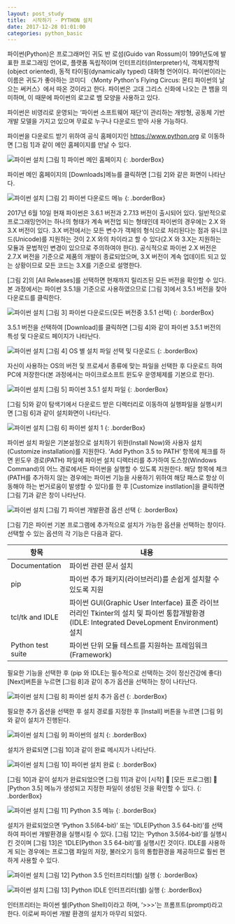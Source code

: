```yaml
---
layout: post_study
title:  시작하기 - PYTHON 설치
date: 2017-12-28 01:01:00
categories: python_basic
---
```


파이썬(Python)은 프로그래머인 귀도 반 로섬(Guido van Rossum)이 1991년도에 발표한 프로그래밍 언어로, 플랫폼 독립적이며 인터프리터(Interpreter)식, 객체지향적(object oriented), 동적 타이핑(dynamically typed) 대화형 언어이다. 파이썬이라는 이름은 귀도가 좋아하는 코미디 〈Monty Python's Flying Circus: 몬티 파이썬의 날으는 써커스〉에서 따온 것이라고 한다. 파이썬은 고대 그리스 신화에 나오는 큰 뱀을 의미하며, 이 때문에 파이썬의 로고로 뱀 모양을 사용하고 있다.
<br />

파이썬은 비영리로 운영되는 ‘파이썬 소프트웨어 재단’이 관리하는 개방형, 공동체 기반 개발 모델을 가지고 있으며 무료로 누구나 다운로드 받아 사용 가능하다.
<br />

파이썬을 다운로드 받기 위하여 공식 홈페이지인 https://www.python.org 로 이동하면 [그림 1]과 같이 메인 홈페이지를 만날 수 있다.
<br />

![파이썬 설치](/asset/study/python_basic/1/1.png)
[그림 1] 파이썬 메인 홈페이지
{: .borderBox}
<br />

파이썬 메인 홈페이지의 [Downloads]메뉴를 클릭하면 [그림 2]와 같은 화면이 나타난다.
<br />

![파이썬 설치](/asset/study/python_basic/1/2.png)
[그림 2] 파이썬 다운로드 메뉴
{: .borderBox}
<br />

2017년 6월 10일 현재 파이썬은 3.6.1 버전과 2.7.13 버전이 출시되어 있다. 일반적으로 프로그래밍언어는 하나의 형태가 계속 버전업 되는 형태인데 파이썬의 경우에는 2.X 와 3.X 버전이 있다. 3.X 버전에서는 모든 변수가 객체의 형식으로 처리된다는 점과 유니코드(Unicode)를 지원하는 것이 2.X 와의 차이라고 할 수 있다(2.X 와 3.X는 지원하는 모듈과 문법적인 변경이 있으므로 주의하여야 한다). 
공식적으로 파이썬 2.X 버전은 2.7.X 버전을 기준으로 제품의 개발이 종료되었으며, 3.X 버전이 계속 업데이트 되고 있는 상황이므로 모든 코드는 3.X를 기준으로 설명한다.
<br />

[그림 2]의 [All Releases]를 선택하면 현재까지 릴리즈된 모든 버전을 확인할 수 있다. 본 과정에서는 파이썬 3.5.1을 기준으로 사용하였으므로 [그림 3]에서 3.5.1 버전을 찾아 다운로드를 클릭한다.
<br />

![파이썬 설치](/asset/study/python_basic/1/3.png)
[그림 3] 파이썬 다운로드(모든 버전중 3.5.1 선택)
{: .borderBox}
<br />

3.5.1 버전을 선택하여 [Download]를 클릭하면 [그림 4]와 같이 파이썬 3.5.1 버전의 특성 및 다운로드 페이지가 나타난다.
<br />

![파이썬 설치](/asset/study/python_basic/1/4.png)
[그림 4] OS 별 설치 파일 선택 및 다운로드
{: .borderBox}
<br />

자신이 사용하는 OS의 버전 및 프로세서 종류에 맞는 파일을 선택한 후 다운로드 하여 PC에 저장한다(본 과정에서는 마이크로소프트 윈도우 운영체제를 기본으로 한다).
<br />

![파이썬 설치](/asset/study/python_basic/1/5.png)
[그림 5] 파이썬 3.5.1 설치 파일
{: .borderBox}
<br />

[그림 5]와 같이 탐색기에서 다운로드 받은 디렉터리로 이동하여 실행파일을 실행시키면 [그림 6]과 같이 설치화면이 나타난다.
<br />

![파이썬 설치](/asset/study/python_basic/1/6.png)
[그림 6] 파이썬 설치 1
{: .borderBox}
<br />

파이썬 설치 파일은 기본설정으로 설치하기 위한(Install Now)와 사용자 설치(Customize installation)를 지원한다. ‘Add Python 3.5 to PATH’ 항목에 체크를 하면 윈도우 경로(PATH) 파일에 파이썬 설치 디렉터리를 추가하여 도스창(Windows Command)의 어느 경로에서든 파이썬을 실행할 수 있도록 지원한다. 해당 항목에 체크(PATH를 추가하지 않는 경우에는 파이썬 기능을 사용하기 위하여 해당 패스로 항상 이동해야 하는 번거로움이 발생할 수 있다)를 한 후 [Customize instllation]을 클릭하면 [그림 7]과 같은 창이 나타난다.
<br />

![파이썬 설치](/asset/study/python_basic/1/7.png)
[그림 7] 파이썬 개발환경 옵션 선택
{: .borderBox}
<br />

[그림 7]은 파이썬 기본 프로그램에 추가적으로 설치가 가능한 옵션을 선택하는 창이다. 선택할 수 있는 옵션의 각 기능은 다음과 같다.
<br />

| 항목 | 내용 |
|--------|--------|
|   Documentation     |   파이썬 관련 문서 설치     |
|pip	|파이썬 추가 패키지(라이브러리)를 손쉽게 설치할 수 있도록 지원|
|tcl/tk and IDLE|	파이썬 GUI(Graphic User Interface) 표준 라이브러리인 Tkinter의 설치 및  파이썬 통합개발환경(IDLE: Integrated DeveLopment Environment) 설치|
|Python test suite|	파이썬 단위 모듈 테스트를 지원하는 프레임워크(Framework)|


필요한 기능을 선택한 후 (pip 와 IDLE는 필수적으로 선택하는 것이 정신건강에 좋다) [Next]버튼을 누르면 [그림 8]과 같이 추가 옵션을 선택하는 창이 나타난다.
<br />

![파이썬 설치](/asset/study/python_basic/1/8.png)
[그림 8] 파이썬 설치 추가 옵션
{: .borderBox}
<br />

필요한 추가 옵션을 선택한 후 설치 경로를 지정한 후 [Install] 버튼을 누르면 [그림 9]와 같이 설치가 진행된다.
<br />

![파이썬 설치](/asset/study/python_basic/1/9.png)
[그림 9] 파이썬의 설치
{: .borderBox}
<br />

설치가 완료되면 [그림 10]과 같이 완료 메시지가 나타난다.
<br />

![파이썬 설치](/asset/study/python_basic/1/10.png)
[그림 10] 파이썬 설치 완료
{: .borderBox}
<br />

[그림 10]과 같이 설치가 완료되었으면 [그림 11]과 같이 [시작]  [모든 프로그램]  [Python 3.5] 메뉴가 생성되고 지정한 파일이 생성된 것을 확인할 수 있다.
{: .borderBox}
<br />

![파이썬 설치](/asset/study/python_basic/1/11.png)
[그림 11] Python 3.5 메뉴
{: .borderBox}
<br />

설치가 완료되었으면 ‘Python 3.5(64-bit)’ 또는 ‘IDLE(Python 3.5 64-bit)’를 선택하여 파이썬 개발환경을 실행시킬 수 있다. [그림 12]는 ‘Python 3.5(64-bit)’를 실행시킨 것이며 [그림 13]은 ‘IDLE(Python 3.5 64-bit)’를 실행시킨 것이다. IDLE를 사용하게 되는 경우에는 프로그램 파일의 저장, 불러오기 등의 통합환경을 제공하므로 훨씬 편하게 사용할 수 있다.
<br />

![파이썬 설치](/asset/study/python_basic/1/12.png)
[그림 12] Python 3.5 인터프리터(쉘) 실행
{: .borderBox}
<br />



![파이썬 설치](/asset/study/python_basic/1/13.png)
[그림 13] Python IDLE 인터프리터(쉘) 실행
{: .borderBox}
<br />

인터프리터는 파이썬 쉘(Python Shell)이라고 하며, ‘>>>’는 프롬프트(prompt)라고 한다. 이로써 파이썬 개발 환경의 설치가 마무리 되었다.
